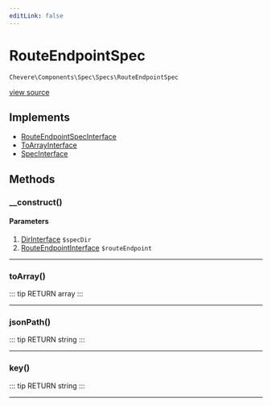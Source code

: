 ```yaml
---
editLink: false
---
```


# RouteEndpointSpec

`Chevere\Components\Spec\Specs\RouteEndpointSpec`

[view source](https://github.com/chevere/chevere/blob/master/Spec/Specs/RouteEndpointSpec.php)

## Implements

- [RouteEndpointSpecInterface](../../../Interfaces/Spec/Specs/RouteEndpointSpecInterface.md)
- [ToArrayInterface](../../../Interfaces/Common/ToArrayInterface.md)
- [SpecInterface](../../../Interfaces/Spec/SpecInterface.md)

## Methods

### __construct()

#### Parameters

1. [DirInterface](../../../Interfaces/Filesystem/DirInterface.md) `$specDir`
2. [RouteEndpointInterface](../../../Interfaces/Router/Route/RouteEndpointInterface.md) `$routeEndpoint`

---

### toArray()

::: tip RETURN
array
:::

---

### jsonPath()

::: tip RETURN
string
:::

---

### key()

::: tip RETURN
string
:::

---

